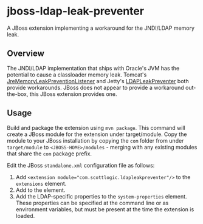 # jboss-ldap-leak-preventer
A JBoss extension implementing a workaround for the JNDI/LDAP memory leak.

## Overview
The JNDI/LDAP implementation that ships with Oracle's JVM has the potential to cause a classloader memory leak. Tomcat's [JreMemoryLeakPreventionListener](https://tomcat.apache.org/tomcat-7.0-doc/config/listeners.html#JRE_Memory_Leak_Prevention_Listener_-_org.apache.catalina.core.JreMemoryLeakPreventionListener) and Jetty's [LDAPLeakPreventer](http://www.eclipse.org/jetty/documentation/current/preventing-memory-leaks.html#preventers-table) both provide workarounds. JBoss does not appear to provide a workaround out-the-box, this JBoss extension provides one.

## Usage
Build and package the extension using `mvn package`. This command will create a JBoss module for the extension under target/module. Copy the module to your JBoss installation by copying the `com` folder from under `target/module` to `<JBOSS-HOME>/modules` - merging with any existing modules that share the `com` package prefix.

Edit the JBoss `standalone.xml` configuration file as follows:
  1. Add `<extension module="com.scottlogic.ldapleakpreventer"/>` to the `extensions` element.
  1. Add <subsystem xmlns="urn:scottlogic:ldapleakpreventer:1.0"/> to the <profile> element.
  1. Add the LDAP-specific properties to the `system-properties` element.
     These properties can be specified at the command line or as environment variables, but must be present at the time the extension is loaded.
